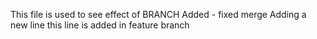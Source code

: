This file is used to see effect of BRANCH
Added - fixed merge
Adding a new line
this line is added in feature branch